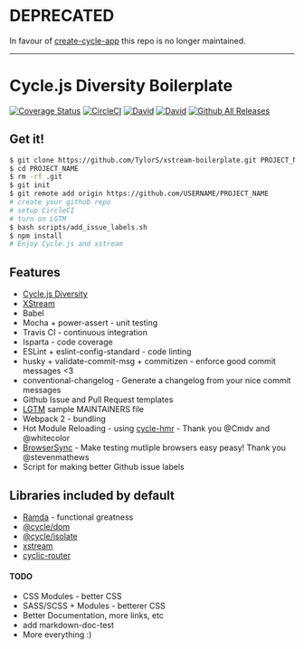 # DEPRECATED

In favour of [create-cycle-app](https://github.com/cyclejs-community/create-cycle-app) this repo is no longer maintained.

-----

# Cycle.js Diversity Boilerplate
[![Coverage Status](https://coveralls.io/repos/github/TylorS/xstream-boilerplate/badge.svg?branch=master)](https://coveralls.io/github/TylorS/xstream-boilerplate?branch=master)
[![CircleCI](https://img.shields.io/circleci/project/TylorS/xstream-boilerplate.svg?maxAge=2592000)]()
[![David](https://img.shields.io/david/TylorS/xstream-boilerplate.svg?maxAge=2592000)]()
[![David](https://img.shields.io/david/dev/TylorS/xstream-boilerplate.svg?maxAge=2592000)]()
[![Github All Releases](https://img.shields.io/github/downloads/TylorS/xstream-boilerplate/total.svg?maxAge=2592000)]()

## Get it!

```bash
$ git clone https://github.com/TylorS/xstream-boilerplate.git PROJECT_NAME
$ cd PROJECT_NAME
$ rm -rf .git
$ git init
$ git remote add origin https://github.com/USERNAME/PROJECT_NAME
# create your github repo
# setup CircleCI
# turn on LGTM
$ bash scripts/add_issue_labels.sh
$ npm install
# Enjoy Cycle.js and xstream
```


## Features

- [Cycle.js Diversity](https://github.com/cyclejs)
- [XStream](https://github.com/staltz/xstream)
- Babel
- Mocha + power-assert - unit testing
- Travis CI - continuous integration
- Isparta - code coverage
- ESLint + eslint-config-standard - code linting
- husky + validate-commit-msg + commitizen  - enforce good commit messages <3
- conventional-changelog - Generate a changelog from your nice commit messages
- Github Issue and Pull Request templates
- [LGTM](https://lgtm.co) sample MAINTAINERS file
- Webpack 2 - bundling
- Hot Module Reloading - using [cycle-hmr](https://whitecolor/cycle-hmr) - Thank you @Cmdv and @whitecolor
- [BrowserSync](https://browsersync.io/) - Make testing mutliple browsers easy peasy! Thank you @stevenmathews
- Script for making better Github issue labels

## Libraries included by default

- [Ramda](http://ramdajs.com/) - functional greatness
- [@cycle/dom](https://github.com/cyclejs/dom)
- [@cycle/isolate](https://github.com/cyclejs/isolate)
- [xstream](https://github.com/staltz/xstream)
- [cyclic-router](https://github.com/TylorS/cyclic-router)

#### TODO

- CSS Modules - better CSS
- SASS/SCSS + Modules - betterer CSS
- Better Documentation, more links, etc
- add markdown-doc-test
- More everything :)
